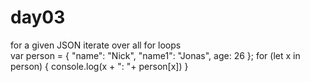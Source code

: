 # day03

for a given JSON iterate over all for loops   
              var person = {
   "name": "Nick",
   "name1": "Jonas",
   age: 26
}; 
for (let x in person) {
   console.log(x + ": "+ person[x])
}
